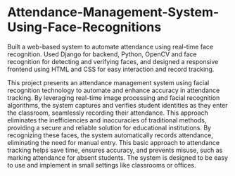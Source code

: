 # Attendance-Management-System-Using-Face-Recognitions

Built a web-based system to automate attendance using real-time face recognition. Used Django for backend, Python, OpenCV and face recognition for detecting and verifying faces, and designed a responsive frontend using HTML and CSS for easy interaction and record tracking.

This project presents an attendance management system 
using facial recognition technology to automate and 
enhance accuracy in attendance tracking. By leveraging 
real-time image processing and facial recognition 
algorithms, the system captures and verifies student 
identities as they enter the classroom, seamlessly recording 
their attendance. This approach eliminates the inefficiencies 
and inaccuracies of traditional methods, providing a secure 
and reliable solution for educational institutions. By 
recognizing these faces, the system automatically records 
attendance, eliminating the need for manual entry. This 
basic approach to attendance tracking helps save time, 
ensures accuracy, and prevents misuse, such as marking 
attendance for absent students. The system is designed to 
be easy to use and implement in small settings like 
classrooms or offices.

